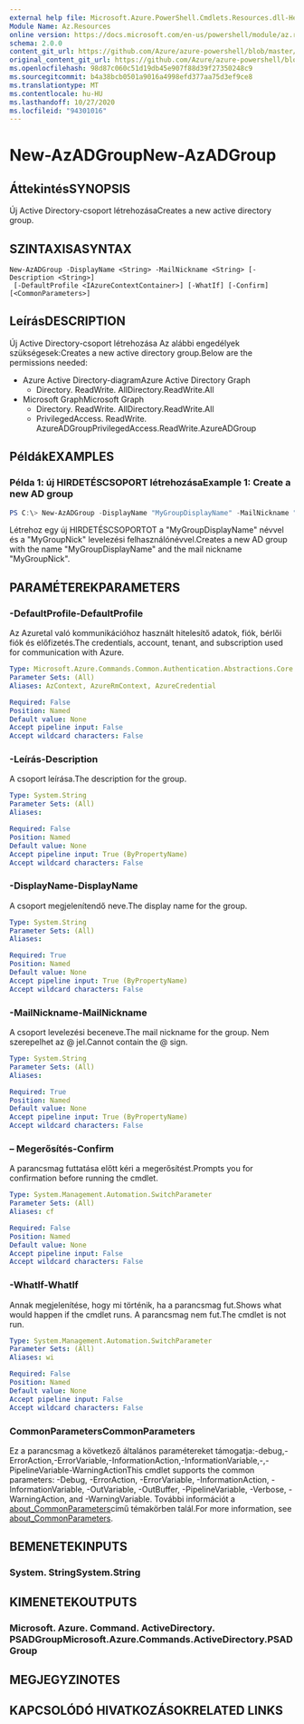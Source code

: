 ```yaml
---
external help file: Microsoft.Azure.PowerShell.Cmdlets.Resources.dll-Help.xml
Module Name: Az.Resources
online version: https://docs.microsoft.com/en-us/powershell/module/az.resources/new-azadgroup
schema: 2.0.0
content_git_url: https://github.com/Azure/azure-powershell/blob/master/src/Resources/Resources/help/New-AzADGroup.md
original_content_git_url: https://github.com/Azure/azure-powershell/blob/master/src/Resources/Resources/help/New-AzADGroup.md
ms.openlocfilehash: 98d87c060c51d19db45e907f88d39f27350248c9
ms.sourcegitcommit: b4a38bcb0501a9016a4998efd377aa75d3ef9ce8
ms.translationtype: MT
ms.contentlocale: hu-HU
ms.lasthandoff: 10/27/2020
ms.locfileid: "94301016"
---
```

# <span data-ttu-id="d7c7a-101">New-AzADGroup</span><span class="sxs-lookup"><span data-stu-id="d7c7a-101">New-AzADGroup</span></span>

## <span data-ttu-id="d7c7a-102">Áttekintés</span><span class="sxs-lookup"><span data-stu-id="d7c7a-102">SYNOPSIS</span></span>
<span data-ttu-id="d7c7a-103">Új Active Directory-csoport létrehozása</span><span class="sxs-lookup"><span data-stu-id="d7c7a-103">Creates a new active directory group.</span></span>

## <span data-ttu-id="d7c7a-104">SZINTAXISA</span><span class="sxs-lookup"><span data-stu-id="d7c7a-104">SYNTAX</span></span>

```
New-AzADGroup -DisplayName <String> -MailNickname <String> [-Description <String>]
 [-DefaultProfile <IAzureContextContainer>] [-WhatIf] [-Confirm] [<CommonParameters>]
```

## <span data-ttu-id="d7c7a-105">Leírás</span><span class="sxs-lookup"><span data-stu-id="d7c7a-105">DESCRIPTION</span></span>
<span data-ttu-id="d7c7a-106">Új Active Directory-csoport létrehozása Az alábbi engedélyek szükségesek:</span><span class="sxs-lookup"><span data-stu-id="d7c7a-106">Creates a new active directory group.Below are the permissions needed:</span></span>

- <span data-ttu-id="d7c7a-107">Azure Active Directory-diagram</span><span class="sxs-lookup"><span data-stu-id="d7c7a-107">Azure Active Directory Graph</span></span>
  - <span data-ttu-id="d7c7a-108">Directory. ReadWrite. All</span><span class="sxs-lookup"><span data-stu-id="d7c7a-108">Directory.ReadWrite.All</span></span>
- <span data-ttu-id="d7c7a-109">Microsoft Graph</span><span class="sxs-lookup"><span data-stu-id="d7c7a-109">Microsoft Graph</span></span>
  - <span data-ttu-id="d7c7a-110">Directory. ReadWrite. All</span><span class="sxs-lookup"><span data-stu-id="d7c7a-110">Directory.ReadWrite.All</span></span>
  - <span data-ttu-id="d7c7a-111">PrivilegedAccess. ReadWrite. AzureADGroup</span><span class="sxs-lookup"><span data-stu-id="d7c7a-111">PrivilegedAccess.ReadWrite.AzureADGroup</span></span>

## <span data-ttu-id="d7c7a-112">Példák</span><span class="sxs-lookup"><span data-stu-id="d7c7a-112">EXAMPLES</span></span>

### <span data-ttu-id="d7c7a-113">Példa 1: új HIRDETÉSCSOPORT létrehozása</span><span class="sxs-lookup"><span data-stu-id="d7c7a-113">Example 1: Create a new AD group</span></span>

```powershell
PS C:\> New-AzADGroup -DisplayName "MyGroupDisplayName" -MailNickname "MyGroupNick"
```

<span data-ttu-id="d7c7a-114">Létrehoz egy új HIRDETÉSCSOPORTOT a "MyGroupDisplayName" névvel és a "MyGroupNick" levelezési felhasználónévvel.</span><span class="sxs-lookup"><span data-stu-id="d7c7a-114">Creates a new AD group with the name "MyGroupDisplayName" and the mail nickname "MyGroupNick".</span></span>

## <span data-ttu-id="d7c7a-115">PARAMÉTEREK</span><span class="sxs-lookup"><span data-stu-id="d7c7a-115">PARAMETERS</span></span>

### <span data-ttu-id="d7c7a-116">-DefaultProfile</span><span class="sxs-lookup"><span data-stu-id="d7c7a-116">-DefaultProfile</span></span>
<span data-ttu-id="d7c7a-117">Az Azuretal való kommunikációhoz használt hitelesítő adatok, fiók, bérlői fiók és előfizetés.</span><span class="sxs-lookup"><span data-stu-id="d7c7a-117">The credentials, account, tenant, and subscription used for communication with Azure.</span></span>

```yaml
Type: Microsoft.Azure.Commands.Common.Authentication.Abstractions.Core.IAzureContextContainer
Parameter Sets: (All)
Aliases: AzContext, AzureRmContext, AzureCredential

Required: False
Position: Named
Default value: None
Accept pipeline input: False
Accept wildcard characters: False
```

### <span data-ttu-id="d7c7a-118">-Leírás</span><span class="sxs-lookup"><span data-stu-id="d7c7a-118">-Description</span></span>
<span data-ttu-id="d7c7a-119">A csoport leírása.</span><span class="sxs-lookup"><span data-stu-id="d7c7a-119">The description for the group.</span></span>

```yaml
Type: System.String
Parameter Sets: (All)
Aliases:

Required: False
Position: Named
Default value: None
Accept pipeline input: True (ByPropertyName)
Accept wildcard characters: False
```

### <span data-ttu-id="d7c7a-120">-DisplayName</span><span class="sxs-lookup"><span data-stu-id="d7c7a-120">-DisplayName</span></span>
<span data-ttu-id="d7c7a-121">A csoport megjelenítendő neve.</span><span class="sxs-lookup"><span data-stu-id="d7c7a-121">The display name for the group.</span></span>

```yaml
Type: System.String
Parameter Sets: (All)
Aliases:

Required: True
Position: Named
Default value: None
Accept pipeline input: True (ByPropertyName)
Accept wildcard characters: False
```

### <span data-ttu-id="d7c7a-122">-MailNickname</span><span class="sxs-lookup"><span data-stu-id="d7c7a-122">-MailNickname</span></span>
<span data-ttu-id="d7c7a-123">A csoport levelezési beceneve.</span><span class="sxs-lookup"><span data-stu-id="d7c7a-123">The mail nickname for the group.</span></span> <span data-ttu-id="d7c7a-124">Nem szerepelhet az @ jel.</span><span class="sxs-lookup"><span data-stu-id="d7c7a-124">Cannot contain the @ sign.</span></span>

```yaml
Type: System.String
Parameter Sets: (All)
Aliases:

Required: True
Position: Named
Default value: None
Accept pipeline input: True (ByPropertyName)
Accept wildcard characters: False
```

### <span data-ttu-id="d7c7a-125">– Megerősítés</span><span class="sxs-lookup"><span data-stu-id="d7c7a-125">-Confirm</span></span>
<span data-ttu-id="d7c7a-126">A parancsmag futtatása előtt kéri a megerősítést.</span><span class="sxs-lookup"><span data-stu-id="d7c7a-126">Prompts you for confirmation before running the cmdlet.</span></span>

```yaml
Type: System.Management.Automation.SwitchParameter
Parameter Sets: (All)
Aliases: cf

Required: False
Position: Named
Default value: None
Accept pipeline input: False
Accept wildcard characters: False
```

### <span data-ttu-id="d7c7a-127">-WhatIf</span><span class="sxs-lookup"><span data-stu-id="d7c7a-127">-WhatIf</span></span>
<span data-ttu-id="d7c7a-128">Annak megjelenítése, hogy mi történik, ha a parancsmag fut.</span><span class="sxs-lookup"><span data-stu-id="d7c7a-128">Shows what would happen if the cmdlet runs.</span></span>
<span data-ttu-id="d7c7a-129">A parancsmag nem fut.</span><span class="sxs-lookup"><span data-stu-id="d7c7a-129">The cmdlet is not run.</span></span>

```yaml
Type: System.Management.Automation.SwitchParameter
Parameter Sets: (All)
Aliases: wi

Required: False
Position: Named
Default value: None
Accept pipeline input: False
Accept wildcard characters: False
```

### <span data-ttu-id="d7c7a-130">CommonParameters</span><span class="sxs-lookup"><span data-stu-id="d7c7a-130">CommonParameters</span></span>
<span data-ttu-id="d7c7a-131">Ez a parancsmag a következő általános paramétereket támogatja:-debug,-ErrorAction,-ErrorVariable,-InformationAction,-InformationVariable,-,-PipelineVariable-WarningAction</span><span class="sxs-lookup"><span data-stu-id="d7c7a-131">This cmdlet supports the common parameters: -Debug, -ErrorAction, -ErrorVariable, -InformationAction, -InformationVariable, -OutVariable, -OutBuffer, -PipelineVariable, -Verbose, -WarningAction, and -WarningVariable.</span></span> <span data-ttu-id="d7c7a-132">További információt a [about_CommonParameters](http://go.microsoft.com/fwlink/?LinkID=113216)című témakörben talál.</span><span class="sxs-lookup"><span data-stu-id="d7c7a-132">For more information, see [about_CommonParameters](http://go.microsoft.com/fwlink/?LinkID=113216).</span></span>

## <span data-ttu-id="d7c7a-133">BEMENETEK</span><span class="sxs-lookup"><span data-stu-id="d7c7a-133">INPUTS</span></span>

### <span data-ttu-id="d7c7a-134">System. String</span><span class="sxs-lookup"><span data-stu-id="d7c7a-134">System.String</span></span>

## <span data-ttu-id="d7c7a-135">KIMENETEK</span><span class="sxs-lookup"><span data-stu-id="d7c7a-135">OUTPUTS</span></span>

### <span data-ttu-id="d7c7a-136">Microsoft. Azure. Command. ActiveDirectory. PSADGroup</span><span class="sxs-lookup"><span data-stu-id="d7c7a-136">Microsoft.Azure.Commands.ActiveDirectory.PSADGroup</span></span>

## <span data-ttu-id="d7c7a-137">MEGJEGYZI</span><span class="sxs-lookup"><span data-stu-id="d7c7a-137">NOTES</span></span>

## <span data-ttu-id="d7c7a-138">KAPCSOLÓDÓ HIVATKOZÁSOK</span><span class="sxs-lookup"><span data-stu-id="d7c7a-138">RELATED LINKS</span></span>
